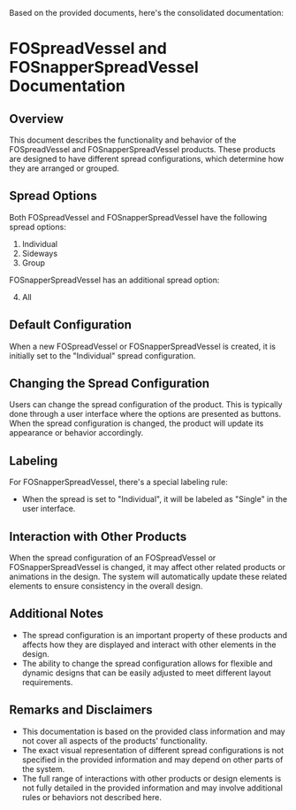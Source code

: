 Based on the provided documents, here's the consolidated documentation:

# FOSpreadVessel and FOSnapperSpreadVessel Documentation

## Overview

This document describes the functionality and behavior of the FOSpreadVessel and FOSnapperSpreadVessel products. These products are designed to have different spread configurations, which determine how they are arranged or grouped.

## Spread Options

Both FOSpreadVessel and FOSnapperSpreadVessel have the following spread options:

1. Individual
2. Sideways
3. Group

FOSnapperSpreadVessel has an additional spread option:

4. All

## Default Configuration

When a new FOSpreadVessel or FOSnapperSpreadVessel is created, it is initially set to the "Individual" spread configuration.

## Changing the Spread Configuration

Users can change the spread configuration of the product. This is typically done through a user interface where the options are presented as buttons. When the spread configuration is changed, the product will update its appearance or behavior accordingly.

## Labeling

For FOSnapperSpreadVessel, there's a special labeling rule:
- When the spread is set to "Individual", it will be labeled as "Single" in the user interface.

## Interaction with Other Products

When the spread configuration of an FOSpreadVessel or FOSnapperSpreadVessel is changed, it may affect other related products or animations in the design. The system will automatically update these related elements to ensure consistency in the overall design.

## Additional Notes

- The spread configuration is an important property of these products and affects how they are displayed and interact with other elements in the design.
- The ability to change the spread configuration allows for flexible and dynamic designs that can be easily adjusted to meet different layout requirements.

## Remarks and Disclaimers

- This documentation is based on the provided class information and may not cover all aspects of the products' functionality.
- The exact visual representation of different spread configurations is not specified in the provided information and may depend on other parts of the system.
- The full range of interactions with other products or design elements is not fully detailed in the provided information and may involve additional rules or behaviors not described here.
